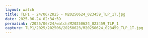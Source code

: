```yaml
---
layout: watch
title: TLP1 - 24/06/2025 - M20250624_023459_TLP_1T.jpg
date: 2025-06-24 02:34:59
permalink: /2025/06/24/watch/M20250624_023459_TLP_1
capture: TLP1/2025/202506/20250623/M20250624_023459_TLP_1T.jpg
---
```

